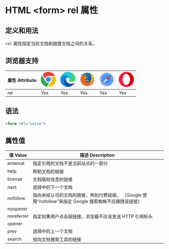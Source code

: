HTML \<form> rel 属性
===

## 定义和用法

`rel` 属性指定当前文档和链接文档之间的关系。

## 浏览器支持

| 属性 Attribute | ![chrome][1] | ![edge][2] | ![firefox][3] | ![safari][4] | ![opera][5] |
| ------- | --- | --- | --- | --- | --- |
| rel       | Yes | Yes | Yes | Yes | Yes |
<!--rehype:style=width: 100%; display: inline-table;-->

## 语法

```html
<form rel="value">
```

## 属性值

| 值 Value | 描述 Description |
| ----- | ----- |
| external   | 指定引用的文档不是当前站点的一部分 |
| help       | 帮助文档的链接 |
| license    | 文档版权信息的链接 |
| next       | 选择中的下一个文档 |
| nofollow   | 指向未经认可的文档的链接，例如付费链接。 （Google 使用“nofollow”来指定 Google 搜索蜘蛛不应跟随该链接） |
| noopener   | |
| noreferrer | 指定如果用户点击超链接，浏览器不应该发送 HTTP 引用标头 |
| opener     | |
| prev       | 选择中的上一个文档 |
| search     | 指向文档搜索工具的链接 |
<!--rehype:style=width: 100%; display: inline-table;-->

[1]: ../assets/chrome.svg
[2]: ../assets/edge.svg
[3]: ../assets/firefox.svg
[4]: ../assets/safari.svg
[5]: ../assets/opera.svg

